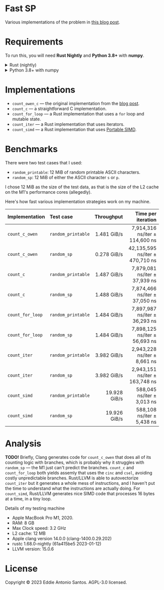# Fast SP

Various implementations of the problem in [this blog post][blog].

[blog]: https://owen.cafe/posts/six-times-faster-than-c/

# Requirements

To run this, you will need **Rust Nightly** and **Python 3.8+** with **numpy**.

<details>
<summary>Rust (nightly)</summary>
Use [rustup][] to install a Rust toolchain, then install a nightly
toolchain:

    rustup update -- nightly

Then run `rustup override set nightly` to use the Rust nightly in the
current directory.

[rustup]: https://www.rust-lang.org/tools/install

</details>

<details>
<summary>Python 3.8+ with numpy</summary>
The test cases were generated using numpy shenanigans.

You probably want to create a virtual environment, and install numpy
inside it. Here's one way to do it:

    python3 -m venv .venv
    source .venv/bin/activate
    pip install -r requirements.txt

</details>

# Implementations

 - `count_owen_c` — the original implementation from the [blog post][blog].
 - `count_c` — a straightforward C implementation.
 - `count_for_loop` — a Rust implementation that uses a `for` loop and
   mutable state.
 - `count_iter` — a Rust implementation that uses iterators.
 - `count_simd` — a Rust implementation that uses [Portable SIMD][].

[Portable SIMD]: https://github.com/rust-lang/portable-simd

# Benchmarks

There were two test cases that I used:

 - `random_printable`: 12 MiB of random printable ASCII characters. 
 - `random_sp`: 12 MiB of either the ASCII character `s` or `p`.

I chose 12 MiB as the size of the test data, as that is the size of the
L2 cache on the M1's performance cores (allegedly).

Here's how fast various implementation strategies work on my machine.

| Implementation     | Test case          |   Throughput |               Time per iteration |
|:-------------------|:-------------------|-------------:|---------------------------------:|
| `count_c_owen`     | `random_printable` |  1.481 GiB/s |   7,914,316 ns/iter ± 114,600 ns |
| `count_c_owen`     | `random_sp`        |  0.278 GiB/s |  42,135,595 ns/iter ± 470,710 ns |
| `count_c`          | `random_printable` |  1.487 GiB/s |   7,879,081 ns/iter ±  37,939 ns |
| `count_c`          | `random_sp`        |  1.488 GiB/s |   7,874,466 ns/iter ±  37,050 ns |
| `count_for_loop`   | `random_printable` |  1.484 GiB/s |   7,897,987 ns/iter ±  36,293 ns |
| `count_for_loop`   | `random_sp`        |  1.484 GiB/s |   7,898,125 ns/iter ±  56,693 ns |
| `count_iter`       | `random_printable` |  3.982 GiB/s |   2,943,228 ns/iter ±   8,661 ns |
| `count_iter`       | `random_sp`        |  3.982 GiB/s |   2,943,151 ns/iter ± 163,748 ns |
| `count_simd`       | `random_printable` | 19.928 GiB/s |     588,045 ns/iter ±   3,013 ns |
| `count_simd`       | `random_sp`        | 19.926 GiB/s |     588,108 ns/iter ±   5,438 ns |

# Analysis

**TODO!** Briefly, Clang generates code for `count_c_owen` that does all of its
counting logic with branches, which is probably why it struggles with
`random_sp` — the M1 just can't predict the branches. `count_c` and
`count_for_loop` both yields assemly that uses the `cinc` and `csel`, avoiding
costly unpredictable branches. Rust/LLVM is able to autovectorize `count_iter`
but it generates a whole mess of instructions, and I haven't put the time to
understand what the instructions are actually doing.
For `count_simd`, Rust/LLVM generates nice SIMD code that processes 16 bytes at
a time, in a tiny loop.

Details of my testing machine
 - Apple MacBook Pro M1, 2020. 
 - RAM: 8 GB
 - Max Clock speed: 3.2 GHz
 - L2 cache: 12 MB
 - Apple clang version 14.0.0 (clang-1400.0.29.202)
 - rustc 1.68.0-nightly (61a415be5 2023-01-12)
 - LLVM version: 15.0.6

# License

Copyright © 2023 Eddie Antonio Santos. AGPL-3.0 licensed.
